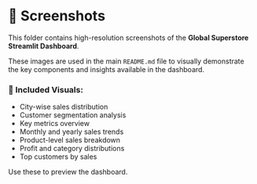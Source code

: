 # 📁 Screenshots

This folder contains high-resolution screenshots of the **Global Superstore Streamlit Dashboard**.

These images are used in the main `README.md` file to visually demonstrate the key components and insights available in the dashboard.

### 📸 Included Visuals:
- City-wise sales distribution
- Customer segmentation analysis
- Key metrics overview
- Monthly and yearly sales trends
- Product-level sales breakdown
- Profit and category distributions
- Top customers by sales

Use these to preview the dashboard.
